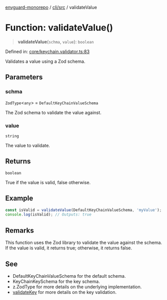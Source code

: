 [envguard-monorepo](../../../index.md) / [cli/src](../index.md) / validateValue

# Function: validateValue()

> **validateValue**(`schma`, `value`): `boolean`

Defined in: [core/keychain.validator.ts:83](https://github.com/amannirala13/envguard/blob/91c6c6d5d9fbc580b45750233b2fb455656c9ae0/packages/cli/src/core/keychain.validator.ts#L83)

Validates a value using a Zod schema.

## Parameters

### schma

`ZodType`\<`any`\> = `DefaultKeyChainValueSchema`

The Zod schema to validate the value against.

### value

`string`

The value to validate.

## Returns

`boolean`

True if the value is valid, false otherwise.

## Example

```ts
const isValid = validateValue(DefaultKeyChainValueSchema, 'myValue');
console.log(isValid); // Outputs: true
```

## Remarks

This function uses the Zod library to validate the value against the schema.
If the value is valid, it returns true; otherwise, it returns false.

## See

 - DefaultKeyChainValueSchema for the default schema.
 - KeyChainKeySchema for the key schema.
 - z.ZodType for more details on the underlying implementation.
 - [validateKey](validateKey.md) for more details on the key validation.
